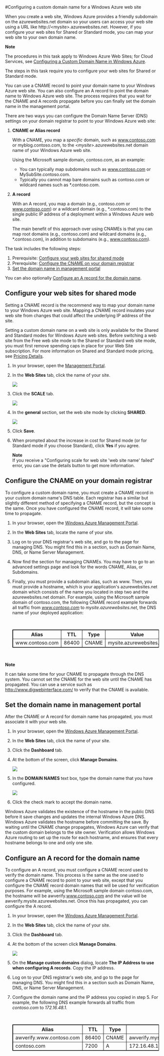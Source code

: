 #Configuring a custom domain name for a Windows Azure web site

When you create a web site, Windows Azure provides a friendly subdomain on the azurewebsites.net domain so your users can access your web site using a URL like http://&lt;mysite>.azurewebsites.net. However, if you configure your web sites for Shared or Standard mode, you can map your web site to your own domain name. 

<div class="dev-callout"> 
<b>Note</b> 
	<p>The procedures in this task apply to Windows Azure Web Sites; for Cloud Services, see <a href="http://www.windowsazure.com/en-us/develop/net/common-tasks/custom-dns/">Configuring a Custom Domain Name in Windows Azure</a>.</p> 
</div>

The steps in this task require you to configure your web sites for Shared or Standard mode. 

You can use a CNAME record to point your domain name to your Windows Azure web site. You can also configure an A record to point the domain name to Windows Azure web site. The process requires that you wait for the CNAME and A records propagate before you can finally set the domain name in the management portal.

There are two ways you can configure the Domain Name Server (DNS) settings on your domain registrar to point to your Windows Azure web site:

1.  **CNAME or Alias record**

    With a CNAME, you map a *specific* domain, such as www.contoso.com or myblog.contoso.com, to the <*mysite*>.azurewebsites.net domain name of your Windows Azure web site.

	Using the Microsoft sample domain, contoso.com, as an example:
	
	- You can typically map subdomains such as www.contoso.com or MySubSite.contoso.com.
	- Typically you cannot map bare domains such as contoso.com or wildcard names such as \*.contoso.com.

2.  **A record**

    With an A record, you map a domain (e.g., contoso.com or www.contoso.com) or a wildcard domain (e.g., \*.contoso.com) to the single public IP address of a deployment within a Windows Azure web site. 

    The main benefit of this approach over using CNAMEs is that you can map root domains (e.g., contoso.com) and wildcard domains (e.g., \*.contoso.com), in addition to subdomains (e.g., www.contoso.com).
 
The task includes the following steps: 

1. Prerequisite: [Configure your web sites for shared mode][]
2. Prerequisite: [Configure the CNAME on your domain registrar][]
3. [Set the domain name in management portal][]

You can also optionally [Configure an A record for the domain name][].
 
<a name="bkmk_configsharedmode"></a><h2>Configure your web sites for shared mode</h2>

Setting a CNAME record is the recommend way to map your domain name to your Windows Azure web site. Mapping a CNAME record insulates your web site from changes that could affect the underlying IP address of the site.

Setting a custom domain name on a web site is only available for the Shared and Standard modes for Windows Azure web sites. Before switching a web site from the Free web site mode to the Shared or Standard web site mode, you must first remove spending caps in place for your Web Site subscription. For more information on Shared and Standard mode pricing, see [Pricing Details][PricingDetails].

1. In your browser, open the [Management Portal][portal].
2. In the **Web Sites** tab, click the name of your site.

	![][standardmode1]

3. Click the **SCALE** tab.

	![][standardmode2]
	
4. In the **general** section, set the web site mode by clicking **SHARED**.

	![][standardmode3]

5. Click **Save**.
6. When prompted about the increase in cost for Shared mode (or for Standard mode if you choose Standard), click **Yes** if you agree.

	<!--![][standardmode4]-->

	**Note**<br /> 
	If you receive a "Configuring scale for web site 'web site name' failed" error, you can use the details button to get more information. 
	

<a name="bkmk_configurecname"></a><h2>Configure the CNAME on your domain registrar</h2>

To configure a custom domain name, you must create a CNAME record in your custom domain name's DNS table. Each registrar has a similar but slightly different method of specifying a CNAME record, but the concept is the same. Once you have configured the CNAME record, it will take some time to propagate.

1. In your browser, open the [Windows Azure Management Portal][portal].
2. In the **Web Sites** tab, locate the name of your site. 
3. Log on to your DNS registrar's web site, and go to the page for managing DNS. You might find this in a section, such as Domain Name, DNS, or Name Server Management.
4. Now find the section for managing CNAMEs. You may have to go to an advanced settings page and look for the words CNAME, Alias, or Subdomains.
5. Finally, you must provide a subdomain alias, such as www. Then, you must provide a hostname, which is your application's azurewebsites.net domain which consists of the name you located in step two and the azurewebsites.net domain. 
For example, using the Microsoft sample domain of contoso.com, the following CNAME record example forwards all traffic from *www.contoso.com* to *mysite.azurewebsites.net*, the DNS name of your deployed application:

	<br/>
	<table border="1" cellspacing="0" cellpadding="5" style="border: 1px solid #000000;">
		<tr>
			<th><strong>Alias</strong></th>
			<th><strong>TTL</strong></th>
			<th><strong>Type</strong></th>
			<th>Value</th>
		</tr>
		<tr>
		  	<td>www.contoso.com</td>
		  	<td>86400</td>
		    <td>CNAME</td>
			<td>mysite.azurewebsites.net</td>
		</tr>
	</table>
	<br/>

<div class="dev-callout"> 
<b>Note</b> 
<p>It can take some time for your CNAME to propagate through the DNS system. You cannot set the CNAME for the web site until the CNAME has propagated. You can use a service such as <a href="http://www.digwebinterface.com/">http://www.digwebinterface.com/</a> to verify that the CNAME is available.</p> 
</div>

<a name="bkmk_setcname"></a><h2>Set the domain name in management portal</h2>

After the CNAME or A record for domain name has propagated, you must associate it with your web site.

1. In your browser, open the [Windows Azure Management Portal][portal].
2. In the **Web Sites** tab, click the name of your site.
4. Click the **Dashboard** tab.
5. At the bottom of the screen, click **Manage Domains**.

	![][setcname2]

6. In the **DOMAIN NAMES** text box, type the domain name that you have configured. 

	![][setcname3]

6. Click the check mark to accept the domain name.

Windows Azure validates the existence of the hostname in the public DNS before it save changes and updates the internal Windows Azure DNS. Windows Azure validates the hostname before committing the save. By waiting until the CNAME change propagates, Windows Azure can verify that the custom domain belongs to the site owner. Verification allows Windows Azure routing to set up the route for each hostname, and ensures that every hostname belongs to one and only one site.  

<a name="bkmk_configurearecord"></a><h2>Configure an A record for the domain name</h2>

To configure an A record, you must configure a CNAME record used to verify the domain name. This process is the same as the one used to configure a CNAME record to point to your web site, except that you configure the CNAME record domain names that will be used for verification purposes. For example, using the Microsoft sample domain contoso.com, the hostname will be awverify.www.contoso.com and the value will be awverify.mysite.azurewebsites.net. Once this has propagated, you can configure the A record. 

1. In your browser, open the [Windows Azure Management Portal][portal].
2. In the **Web Sites** tab, click the name of your site.
3. Click the **Dashboard** tab.
4. At the bottom of the screen click **Manage Domains**.

	![][setcname2]

5. On the **Manage custom domains** dialog, locate **The IP Address to use when configuring A records**. Copy the IP address. 
6. Log on to your DNS registrar's web site, and go to the page for managing DNS. You might find this in a section such as Domain Name, DNS, or Name Server Management.
7. Configure the domain name and the IP address you copied in step 5.
For example, the following DNS example forwards all traffic from *contoso.com* to *172.16.48.1*.

	<br/>
	<table border="1" cellspacing="0" cellpadding="5" style="border: 1px solid #000000;">
		<tr>
			<th><strong>Alias</strong></th>
			<th><strong>TTL</strong></th>
			<th><strong>Type</strong></th>
			<th><strong>Value</strong></th>
		</tr>
		<tr>
		  	<td>awverify.www.contoso.com</td>
		  	<td>86400</td>
		    <td>CNAME</td>
			<td>awverify.mysite.azurewebsites.net</td>
		</tr>
		<tr>
		  	<td>contoso.com</td>
		  	<td>7200</td>
		    <td>A</td>
			<td>172.16.48.1</td>
		</tr>
	</table>

<!-- Bookmarks -->

[Configure your web sites for shared mode]: #bkmk_configsharedmode
[Configure the CNAME on your domain registrar]: #bkmk_configurecname
[Configure a CNAME verification record on your domain registrar]: #bkmk_configurecname
[Configure an A record for the domain name]:#bkmk_configurearecord
[Set the domain name in management portal]: #bkmk_setcname

<!-- Links -->

[PricingDetails]: https://www.windowsazure.com/en-us/pricing/details/
[portal]: http://manage.windowsazure.com



<!-- images -->
[standardmode1]: ./media/custom-dns-web-site/dncmntask-cname-1.png
[standardmode2]: ./media/custom-dns-web-site/dncmntask-cname-2.png
[standardmode3]: ./media/custom-dns-web-site/dncmntask-cname-3.png
[standardmode4]: ./media/custom-dns-web-site/dncmntask-cname-4.png 


[setcname2]: ./media/custom-dns-web-site/dncmntask-cname-6.png
[setcname3]: ./media/custom-dns-web-site/dncmntask-cname-7.png
